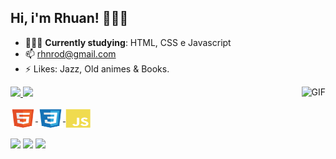 ## Hi, i'm Rhuan! 🙇🏻‍♂️

- 👨🏻‍💻 **Currently studying**: HTML, CSS e Javascript
- 📫 rhnrod@gmail.com
- ⚡ Likes: Jazz, Old animes & Books.

<div>
  <a href="https://github.com/rhnrod">
  <img height="180em" src="https://github-readme-stats.vercel.app/api?username=rhnrod&show_icons=true&theme=ayu-mirage&include_all_commits=true&count_private=true"/>
  <img height="250em" align="right" alt="GIF" src="https://cutewallpaper.org/21/90s-anime-scenery/lets-watch-the-moon-together-on-We-Heart-It.gif">
  <img height="118em" src="https://github-readme-stats.vercel.app/api/top-langs/?username=rhnrod&layout=compact&langs_count=8&theme=ayu-mirage"/>
</div>

 <div style="display: inline_block"><br>
  <img align="center" alt="HTML" height="30" width="40" src="https://raw.githubusercontent.com/devicons/devicon/master/icons/html5/html5-original.svg">
  <img align="center" alt="CSS" height="30" width="40" src="https://raw.githubusercontent.com/devicons/devicon/master/icons/css3/css3-original.svg">
  <img align="center" alt="Js" height="30" width="40" src="https://raw.githubusercontent.com/devicons/devicon/master/icons/javascript/javascript-plain.svg">
 
</div>
<br>
 
 <div>
  <a href="https://instagram.com/rhnrod" target="_blank"><img src="https://img.shields.io/badge/-Instagram-%23E4405F?style=for-the-badge&logo=instagram&logoColor=white" target="_blank"></a>
  <a href = "mailto:rhnrod@gmail.com"><img src="https://img.shields.io/badge/Gmail-D14836?style=for-the-badge&logo=gmail&logoColor=white" target="_blank"></a>
  <a href="https://www.linkedin.com/in/rhuan-emanuel-6712b7135" target="_blank"><img src="https://img.shields.io/badge/-LinkedIn-%230077B5?style=for-the-badge&logo=linkedin&logoColor=white" target="_blank"></a>   
</div>
